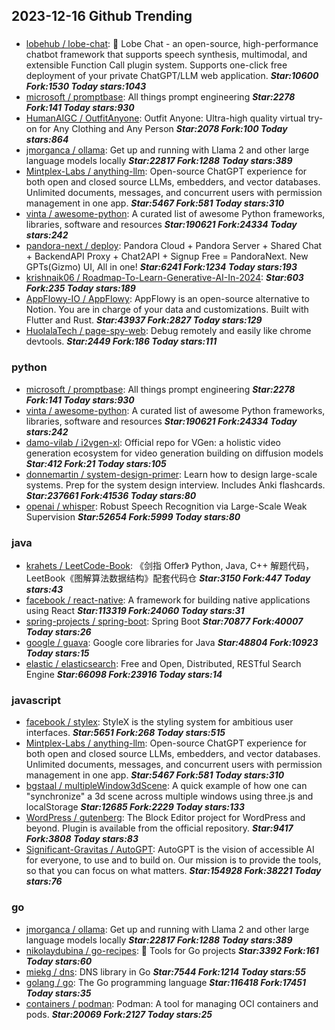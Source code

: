 ## 2023-12-16 Github Trending

### 
* [lobehub / lobe-chat](https://github.com/lobehub/lobe-chat): 🤖 Lobe Chat - an open-source, high-performance chatbot framework that supports speech synthesis, multimodal, and extensible Function Call plugin system. Supports one-click free deployment of your private ChatGPT/LLM web application. ***Star:10600 Fork:1530 Today stars:1043***
* [microsoft / promptbase](https://github.com/microsoft/promptbase): All things prompt engineering ***Star:2278 Fork:141 Today stars:930***
* [HumanAIGC / OutfitAnyone](https://github.com/HumanAIGC/OutfitAnyone): Outfit Anyone: Ultra-high quality virtual try-on for Any Clothing and Any Person ***Star:2078 Fork:100 Today stars:864***
* [jmorganca / ollama](https://github.com/jmorganca/ollama): Get up and running with Llama 2 and other large language models locally ***Star:22817 Fork:1288 Today stars:389***
* [Mintplex-Labs / anything-llm](https://github.com/Mintplex-Labs/anything-llm): Open-source ChatGPT experience for both open and closed source LLMs, embedders, and vector databases. Unlimited documents, messages, and concurrent users with permission management in one app. ***Star:5467 Fork:581 Today stars:310***
* [vinta / awesome-python](https://github.com/vinta/awesome-python): A curated list of awesome Python frameworks, libraries, software and resources ***Star:190621 Fork:24334 Today stars:242***
* [pandora-next / deploy](https://github.com/pandora-next/deploy): Pandora Cloud + Pandora Server + Shared Chat + BackendAPI Proxy + Chat2API + Signup Free = PandoraNext. New GPTs(Gizmo) UI, All in one! ***Star:6241 Fork:1234 Today stars:193***
* [krishnaik06 / Roadmap-To-Learn-Generative-AI-In-2024](https://github.com/krishnaik06/Roadmap-To-Learn-Generative-AI-In-2024):  ***Star:603 Fork:235 Today stars:189***
* [AppFlowy-IO / AppFlowy](https://github.com/AppFlowy-IO/AppFlowy): AppFlowy is an open-source alternative to Notion. You are in charge of your data and customizations. Built with Flutter and Rust. ***Star:43937 Fork:2827 Today stars:129***
* [HuolalaTech / page-spy-web](https://github.com/HuolalaTech/page-spy-web): Debug remotely and easily like chrome devtools. ***Star:2449 Fork:186 Today stars:111***

### python
* [microsoft / promptbase](https://github.com/microsoft/promptbase): All things prompt engineering ***Star:2278 Fork:141 Today stars:930***
* [vinta / awesome-python](https://github.com/vinta/awesome-python): A curated list of awesome Python frameworks, libraries, software and resources ***Star:190621 Fork:24334 Today stars:242***
* [damo-vilab / i2vgen-xl](https://github.com/damo-vilab/i2vgen-xl): Official repo for VGen: a holistic video generation ecosystem for video generation building on diffusion models ***Star:412 Fork:21 Today stars:105***
* [donnemartin / system-design-primer](https://github.com/donnemartin/system-design-primer): Learn how to design large-scale systems. Prep for the system design interview. Includes Anki flashcards. ***Star:237661 Fork:41536 Today stars:80***
* [openai / whisper](https://github.com/openai/whisper): Robust Speech Recognition via Large-Scale Weak Supervision ***Star:52654 Fork:5999 Today stars:80***

### java
* [krahets / LeetCode-Book](https://github.com/krahets/LeetCode-Book): 《剑指 Offer》 Python, Java, C++ 解题代码，LeetBook《图解算法数据结构》配套代码仓 ***Star:3150 Fork:447 Today stars:43***
* [facebook / react-native](https://github.com/facebook/react-native): A framework for building native applications using React ***Star:113319 Fork:24060 Today stars:31***
* [spring-projects / spring-boot](https://github.com/spring-projects/spring-boot): Spring Boot ***Star:70877 Fork:40007 Today stars:26***
* [google / guava](https://github.com/google/guava): Google core libraries for Java ***Star:48804 Fork:10923 Today stars:15***
* [elastic / elasticsearch](https://github.com/elastic/elasticsearch): Free and Open, Distributed, RESTful Search Engine ***Star:66098 Fork:23916 Today stars:14***

### javascript
* [facebook / stylex](https://github.com/facebook/stylex): StyleX is the styling system for ambitious user interfaces. ***Star:5651 Fork:268 Today stars:515***
* [Mintplex-Labs / anything-llm](https://github.com/Mintplex-Labs/anything-llm): Open-source ChatGPT experience for both open and closed source LLMs, embedders, and vector databases. Unlimited documents, messages, and concurrent users with permission management in one app. ***Star:5467 Fork:581 Today stars:310***
* [bgstaal / multipleWindow3dScene](https://github.com/bgstaal/multipleWindow3dScene): A quick example of how one can "synchronize" a 3d scene across multiple windows using three.js and localStorage ***Star:12685 Fork:2229 Today stars:133***
* [WordPress / gutenberg](https://github.com/WordPress/gutenberg): The Block Editor project for WordPress and beyond. Plugin is available from the official repository. ***Star:9417 Fork:3808 Today stars:83***
* [Significant-Gravitas / AutoGPT](https://github.com/Significant-Gravitas/AutoGPT): AutoGPT is the vision of accessible AI for everyone, to use and to build on. Our mission is to provide the tools, so that you can focus on what matters. ***Star:154928 Fork:38221 Today stars:76***

### go
* [jmorganca / ollama](https://github.com/jmorganca/ollama): Get up and running with Llama 2 and other large language models locally ***Star:22817 Fork:1288 Today stars:389***
* [nikolaydubina / go-recipes](https://github.com/nikolaydubina/go-recipes): 🦩 Tools for Go projects ***Star:3392 Fork:161 Today stars:60***
* [miekg / dns](https://github.com/miekg/dns): DNS library in Go ***Star:7544 Fork:1214 Today stars:55***
* [golang / go](https://github.com/golang/go): The Go programming language ***Star:116418 Fork:17451 Today stars:35***
* [containers / podman](https://github.com/containers/podman): Podman: A tool for managing OCI containers and pods. ***Star:20069 Fork:2127 Today stars:25***
